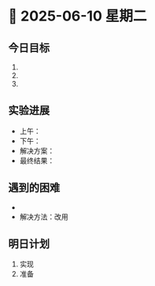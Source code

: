 
# 📅 2025-06-10 星期二

## 今日目标
1.  
2.  
3.  

## 实验进展
- 上午： 
- 下午： 
- 解决方案： 
- 最终结果： 

## 遇到的困难
-  
- 解决方法：改用 

## 明日计划
1. 实现 
2. 准备 
